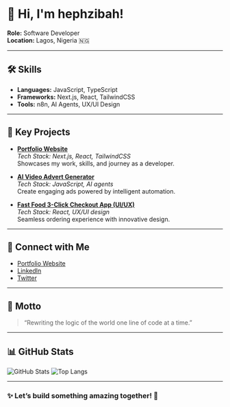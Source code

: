 # 👋 Hi, I'm **hephzibah**!

**Role:** Software Developer  
**Location:** Lagos, Nigeria 🇳🇬

---

## 🛠️ Skills

- **Languages:** JavaScript, TypeScript
- **Frameworks:** Next.js, React, TailwindCSS
- **Tools:** n8n, AI Agents, UX/UI Design

---

## 🚀 Key Projects

- [**Portfolio Website**](#)  
  _Tech Stack: Next.js, React, TailwindCSS_  
  Showcases my work, skills, and journey as a developer.

- [**AI Video Advert Generator**](#)  
  _Tech Stack: JavaScript, AI agents_  
  Create engaging ads powered by intelligent automation.

- [**Fast Food 3-Click Checkout App (UI/UX)**](#)  
  _Tech Stack: React, UX/UI design_  
  Seamless ordering experience with innovative design.

---

## 🌈 Connect with Me

- [Portfolio Website](#)
- [LinkedIn](#)
- [Twitter](#)

---

## 🤩 Motto

> “Rewriting the logic of the world one line of code at a time.”

---

## 📊 GitHub Stats

![GitHub Stats](https://github-readme-stats.vercel.app/api?username=m1r4g3-code&show_icons=true&theme=radical)
![Top Langs](https://github-readme-stats.vercel.app/api/top-langs/?username=m1r4g3-code&layout=compact&theme=radical)

---

### ✨ Let’s build something amazing together! 🚀
